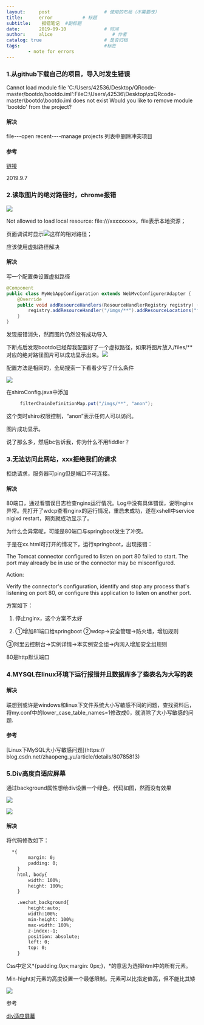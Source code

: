 ```yaml
---
layout:     post                    # 使用的布局（不需要改）
title:      error	        # 标题 
subtitle:    报错笔记  #副标题
date:       2019-09-10              # 时间
author:     alice                      # 作者
catalog: true                       # 是否归档
tags:                               #标签
        - note for errors
---
```




### 1.从github下载自己的项目，导入时发生错误

Cannot load module file 'C:/Users/42536/Desktop/QRcode-master/bootdo/bootdo.iml':FileC:\Users\42536\Desktop\xxQRcode-master\bootdo\bootdo.iml does not exist Would you like to remove module 'bootdo' from the project?

#### 解决

file---open recent----manage projects 列表中删除冲突项目

#### 参考

[链接](https://intellij-support.jetbrains.com/hc/en-us/community/posts/115000782030-Can-t-get-rid-of-deleted-module-Error-loading-project-Cannot-load-module-would-you-like-to-remove-from-project-)



2019.9.7

### 2.读取图片的绝对路径时，chrome报错

![](.\error_img\TIM图片20190908005209.png)

Not allowed to load local resource: file:///xxxxxxxxx，file表示本地资源；

页面调试时显示![](C:\Users\ZZX\Desktop\note\error_img\TIM图片20190908005336.jpg)这样的相对路径；

应该使用虚拟路径解决

#### 解决

写一个配置类设置虚拟路径

```java
@Component
public class MyWebAppConfiguration extends WebMvcConfigurerAdapter {
    @Override
    public void addResourceHandlers(ResourceHandlerRegistry registry) {
        registry.addResourceHandler("/imgs/**").addResourceLocations("file:///c:/Users/42536/Desktop/xxQRcode-master/bootdo/src/main/resources/static/img/qrcode_img/");
    }
}
```

发现报错消失，然而图片仍然没有成功导入

 下断点后发现bootdo已经帮我配置好了一个虚拟路径，如果将图片放入/files/**对应的绝对路径图片可以成功显示出来。![](.\error_img\TIM图片20190908010548.png)

配置方法是相同的，全局搜索一下看看少写了什么条件

![](.\error_img\TIM图片20190908010842.png)

在shiroConfig.java中添加

```java
     filterChainDefinitionMap.put("/imgs/**", "anon");
```

这个类时shiro权限控制，“anon”表示任何人可以访问。

图片成功显示。



说了那么多，然后bc告诉我，你为什么不用fiddler？



### 3.无法访问此网站，xxx拒绝我们的请求

拒绝请求，服务器可ping但是端口不可连接。

#### 解决

80端口，通过看错误日志检查nginx运行情况。Log中没有具体错误，说明nginx异常。先打开了wdcp查看nginx的运行情况，重启未成功，遂在xshell中service nigixd restart，网页就成功显示了。

为什么会异常呢，可能是80端口与springboot发生了冲突。

于是在xx.html可打开的情况下，运行springboot，出现报错：

The Tomcat connector configured to listen on port 80 failed to start. The port may already be in use or the connector may be misconfigured.

Action:

Verify the connector's configuration, identify and stop any process that's listening on port 80, or configure this application to listen on another port.

方案如下：

1. 停止nginx，这个方案不太好

2. ①增加81端口给springboot ②wdcp→安全管理→防火墙，增加规则

③阿里云控制台→实例详情→本实例安全组→内网入增加安全组规则

80是http默认端口



### 4.MYSQL在linux环境下运行报错并且数据库多了些表名为大写的表

#### 解决

联想到或许是windows和linux下文件系统大小写敏感不同的问题，查找资料后，将my.conf中的lower_case_table_names=1修改成0，就消除了大小写敏感的问题.

#### 参考

[Linux下MySQL大小写敏感问题](https:// blog.csdn.net/zhaopeng_yu/article/details/80785813)



### 5.Div高度自适应屏幕

通过background属性想给div设置一个绿色，代码如图，然而没有效果

![](.\error_img\TIM图片20190910082816.png)

![](.\error_img\TIM图片20190910082836.png)

#### 解决

将代码修改如下：

```html
  *{
        margin: 0;
        padding: 0;
    }
    html, body{
        width: 100%;
        height: 100%;
    }

    .wechat_background{
        height:auto;
        width:100%;
        min-height: 100%;
        max-width: 100%;
        z-index:-1;
        position: absolute;
        left: 0;
        top: 0;
    }
```

Css中定义*{padding:0px;margin: 0px;}，*的意思为选择html中的所有元素。

Min-hight对元素的高度设置一个最低限制。元素可以比指定值高，但不能比其矮

![](C:\Users\ZZX\Desktop\note\error_img\TIM图片20190910083353.png)

参考

[div适应屏幕](https://blog.csdn.net/f120032777/article/details/83059893)